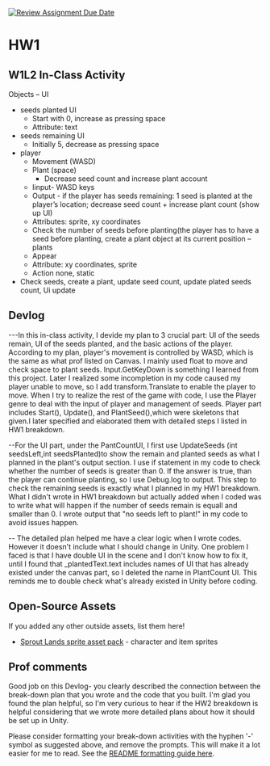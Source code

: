 [![Review Assignment Due Date](https://classroom.github.com/assets/deadline-readme-button-22041afd0340ce965d47ae6ef1cefeee28c7c493a6346c4f15d667ab976d596c.svg)](https://classroom.github.com/a/MjLLqDcN)
# HW1
## W1L2 In-Class Activity
Objects
 – UI
   - seeds planted UI
     - Start with 0, increase as pressing space
     - Attribute: text
   - seeds remaining UI
     - Initially 5, decrease as pressing space 
- player 
   - Movement (WASD)
   - Plant (space)
     - Decrease seed count and increase plant account
   - Iinput- WASD keys
   - Output - if the player has seeds remaining: 1 seed is planted at the player’s location; decrease seed count + increase plant count (show up UI)
   - Attributes: sprite, xy coordinates
   - Check the number of seeds before planting(the player has to have a seed before planting, create a plant object at its current position
–plants
   - Appear
   - Attribute: xy coordinates, sprite
   - Action  none, static
- Check seeds, create a plant, update seed count, update plated seeds count, Ui update

## Devlog
---In this in-class activity, I devide my plan to 3 crucial part: UI of the seeds remain, UI of the seeds planted, and the basic actions of the player. According to my plan, player's movement is controlled by WASD, which is the same as what prof listed on Canvas. I mainly used float to move and check space to plant seeds. Input.GetKeyDown is something I learned from this project. Later I realized some incompletion in my code caused my player unable to move, so I add transform.Translate to enable the player to move. When I try to realize the rest of the game with code, I use the Player genre to deal with the input of player and management of seeds. Player part includes Start(), Update(), and PlantSeed(),which were skeletons that given.I later specified and elaborated them with detailed steps I listed in HW1  breakdown.

--For the UI part, under the PantCountUI, I first use UpdateSeeds (int seedsLeft,int seedsPlanted)to show the remain and planted seeds as what I planned in the plant's output section. I use if statement in my code to check whether the number of seeds is greater than 0. If the answer is true, than the player can continue planting, so I use Debug.log to output. This step to check the remaining seeds is exactly what I planned in my HW1 breakdown. What I didn't wrote in HW1 breakdown but actually added when I coded was to write what will happen if the number of seeds remain is equall and smaller than 0. I wrote output that "no seeds left to plant!" in my code to avoid issues happen.

-- The detailed plan helped me have a clear logic  when I wrote codes. However it doesn't include what I should change in Unity. One problem I faced is that I have double UI in the scene and I don't know how to fix it, until I found that  _plantedText.text includes names of UI that has already existed under the canvas part, so I deleted the name in PlantCount UI. This reminds me to double check what's already existed in Unity before coding.

## Open-Source Assets
If you added any other outside assets, list them here!
- [Sprout Lands sprite asset pack](https://cupnooble.itch.io/sprout-lands-asset-pack) - character and item sprites

## Prof comments
Good job on this Devlog- you clearly described the connection between the break-down plan that you wrote and the code that you built. I'm glad you found the plan helpful, so I'm very curious to hear if the HW2 breakdown is helpful considering that we wrote more detailed plans about how it should be set up in Unity.

Please consider formatting your break-down activities with the hyphen '-' symbol as suggested above, and remove the prompts. This will make it a lot easier for me to read. See the [README formatting guide here](https://docs.github.com/en/get-started/writing-on-github/getting-started-with-writing-and-formatting-on-github/basic-writing-and-formatting-syntax).
